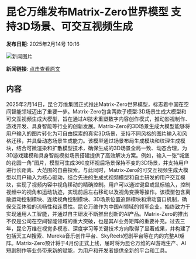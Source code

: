 # 昆仑万维发布Matrix-Zero世界模型 支持3D场景、可交互视频生成

**发布日期**: 2025年2月14号 10:16

![新闻图片](https://upload.chinaz.com/2025/0214/6387512497918636918767661.png)

**新闻链接**: [点击查看原文](https://www.aibase.com/zh/news/15370)

## 内容

2025年2月14日，昆仑万维集团正式推出Matrix-Zero世界模型，标志着中国在空间智能领域迈出了重要一步。Matrix-Zero包含两款子模型:3D场景生成大模型和可交互视频生成大模型，旨在通过AI技术重塑数字内容创作模式，推动影视制作、游戏开发、具身智能等行业的创新发展。Matrix-Zero的3D场景生成大模型能够将用户输入的图片转化为可自由探索的真实3D场景，支持不同风格的图片输入和风格迁移，并具备动态场景生成能力。该模型通过场景布局生成模块和纹理生成模块，结合可微渲染和扩散模型技术，确保生成的3D场景全局一致、动态合理，为3D游戏建模和具身智能模拟场景搭建提供了高效解决方案。例如，输入一张“城堡的花园一角”图片，模型可生成360度环视后场景保持不变的3D场景，并支持用户进行长距离、大范围的自由探索。与此同时，Matrix-Zero的可交互视频生成大模型以用户输入为核心驱动，结合先进的生成式视频模型和自主研发的用户交互模块，实现了视频内容中视角移动的精确控制。用户可以通过键盘或鼠标输入，控制视频中的视角和运动轨迹，实现前后左右移动以及视角变换等操作。该模型包含离散运动控制模块、连续视角控制模块、3D场景位置追踪模块和滑动窗口机制，确保交互体验的流畅性和连贯性。昆仑万维作为中国AI领域的领军企业，始终致力于实现通用人工智能，并通过自主研发不断推出创新的AI产品。Matrix-Zero的推出不仅是公司在空间智能领域的重大突破，也是其AI业务矩阵的重要补充。过去三年，昆仑万维在视觉多模态、深度学习等关键技术方向取得了显著成果，并构建了包括天工AI搜索、Mureka音乐创作平台、SkyReels短剧平台等在内的完整AI矩阵。Matrix-Zero预计将于4月份正式上线，届时将为昆仑万维的AI游戏生产、AI短剧制作等业务带来新的赋能，为用户和开发者提供全新的平台和工具。
